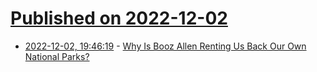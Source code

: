 # [Published on 2022-12-02](index.md)

* [2022-12-02, 19:46:19](https://news.ycombinator.com/item?id=33835815) - [Why Is Booz Allen Renting Us Back Our Own National Parks?](https://mattstoller.substack.com/p/why-is-booz-allen-renting-us-back)

